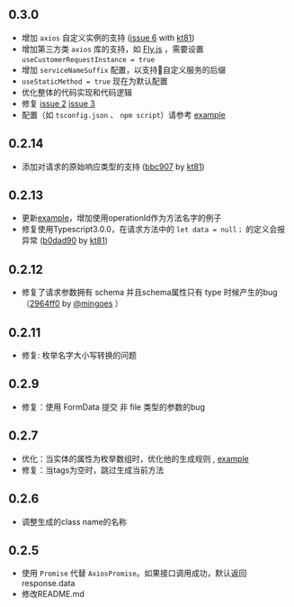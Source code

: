## 0.3.0

- 增加 `axios` 自定义实例的支持 ([issue 6](https://github.com/Manweill/swagger-axios-codegen/issues/6) with [kt81](https://github.com/kt81))
- 增加第三方类 `axios` 库的支持，如 [Fly.js](https://github.com/wendux/fly) ，需要设置 `useCustomerRequestInstance = true`
- 增加 `serviceNameSuffix` 配置，以支持自定义服务的后缀
- `useStaticMethod = true` 现在为默认配置
- 优化整体的代码实现和代码逻辑
- 修复 [issue 2](https://github.com/Manweill/swagger-axios-codegen/issues/2) [issue 3](https://github.com/Manweill/swagger-axios-codegen/issues/3)
- 配置（如 `tsconfig.json` 、 `npm script`）请参考 [example](./example/swagger.operationId.json)

## 0.2.14

- 添加对请求的原始响应类型的支持 ([bbc907](https://github.com/Manweill/swagger-axios-codegen/commit/bbc9072a634a996beab19e1a8fd58ea52b8d09d7) by [kt81](https://github.com/kt81))

## 0.2.13

- 更新[example](./example/swagger.operationId.json)，增加使用operationId作为方法名字的例子
- 修复使用Typescript3.0.0，在请求方法中的 `let data = null；` 的定义会报异常 ([b0dad90](https://github.com/Manweill/swagger-axios-codegen/commit/b0dad90d96e3c9d6c4f033c6ad8adcf4c1bf0b2d) by [kt81](https://github.com/kt81))

## 0.2.12

- 修复了请求参数拥有 schema 并且schema属性只有 type 时候产生的bug（[2964ff0](https://github.com/Manweill/swagger-axios-codegen/pull/1) by [@mingoes](https://github.com/mingoes) ） 


## 0.2.11
- 修复: 枚举名字大小写转换的问题

## 0.2.9

- 修复：使用 FormData 提交 非 file 类型的参数的bug

## 0.2.7

- 优化：当实体的属性为枚举数组时，优化他的生成规则 , [example](./example/swagger.enumArray.json)
- 修复：当tags为空时，跳过生成当前方法


## 0.2.6

- 调整生成的class name的名称

## 0.2.5

- 使用 `Promise` 代替 `AxiosPromise`。如果接口调用成功，默认返回response.data
- 修改README.md